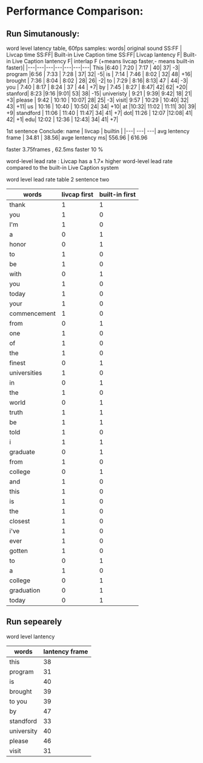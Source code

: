 # Performance Comparison:


## Run Simutanously:

word level latency table, 60fps samples:
words| original sound SS:FF | Livcap time SS:FF| Built-in Live Caption time SS:FF| Livcap lantency F| Built-in Live Caption lantency F| interlap F (+means livcap faster,- means built-in faster)| 
|---|---|---|---|---|---|---|
This |6:40            | 7:20    | 7:17  |  40| 37|            -3|
program |6:56            | 7:33    | 7:28  |  37| 32|            -5|
is | 7:14            | 7:46    | 8:02  |  32| 48|            +16|
brought | 7:36           | 8:04    | 8:02  |  28| 26|            -2|
to | 7:29           | 8:16| 8:13| 47 | 44| -3|
you | 7:40  | 8:17 |  8:24 | 37 | 44 | +7|
by | 7:45 |  8:27 | 8:47| 42| 62| +20|
stanford| 8:23 |9:16 |9:01| 53| 38| -15|
univeristy |  9:21 | 9:39| 9:42| 18| 21| +3|
please | 9:42  | 10:10 |  10:07| 28| 25| -3|
visit| 9:57 | 10:29 | 10:40| 32| 43| +11|
us | 10:16 | 10:40 | 10:50| 24| 34| +10|
at  |10:32| 11:02 | 11:11| 30| 39| +9|
standford | 11:06 | 11:40  | 11:47| 34| 41| +7|
dot| 11:26 | 12:07  |12:08| 41| 42| +1|
edu| 12:02  | 12:36 | 12:43| 34| 41| +7|









1st sentence Conclude: 
name | livcap | builtin |
|---| ---| ---|
avg lentency frame | 34.81 | 38.56|
avge lentency ms| 556.96  | 616.96


faster 3.75frames , 62.5ms  faster 10 %

word-level lead rate : Livcap has a 1.7× higher word-level lead rate compared to the built-in Live Caption system



word level lead rate table 2 sentence two 

words| livcap first | built-in first|
|---|---|---|
|thank|1|1|
|you| 1| 0 |
|I'm| 1|0|
|a| 0| 1| 
|honor| 0|1|
|to|1|0|
|be| 1|0|
|with|0|1|
|you|1|0|
|today|1|0|
|your| 1| 0|
|commencement| 1|0|
|from| 0|1|
|one|1|0|
|of|1|0|
|the|1|0|
|finest|0|1|
|universities|1|0|
|in|0|1|
|the|1|0|
|world|0|1|
|truth|1|1|
|be|1|1|
|told|1|0|
|i|1|1|
|graduate|0|1|
|from|1|0|
|college|0|1|
|and|1|0|
|this|1|0|
|is|1|0|
|the|1|0|
|closest|1|0|
|i've|1|0|
|ever|1|0|
|gotten|1|0|
|to|0|1|
|a|1|0|
|college|0|1|
|graduation|0|1|
|today|0|1|


## Run sepearely 

word level lantency 

|words | lantency frame| 
|---|---|
this | 38|
program|31|
is| 40|
brought|39|
to you | 39|
by | 47|
standford| 33|
university|40|
please|46|
visit|31|



